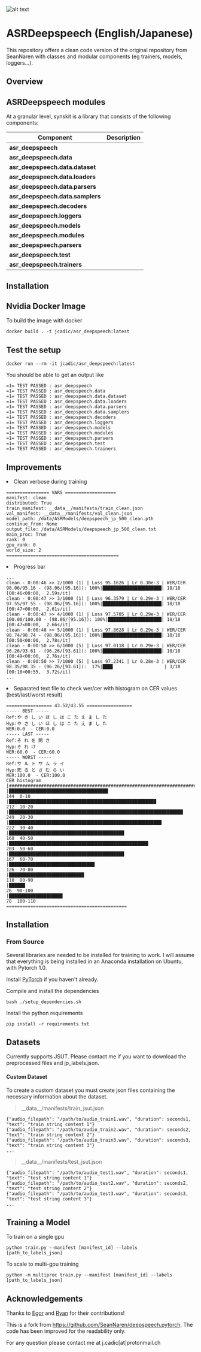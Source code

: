 ![alt text](img/Training-Deep-Speech.png)
# ASRDeepspeech (English/Japanese)

This repository offers a clean code version of the original repository from SeanNaren with classes and modular
components (eg trainers, models, loggers...).

## Overview
## ASRDeepspeech modules

At a granular level, synskit is a library that consists of the following components:

| Component | Description |
| ---- | --- |
| **asr_deepspeech** | |
| **asr_deepspeech.data** | |
| **asr_deepspeech.data.dataset** | |
| **asr_deepspeech.data.loaders** | |
| **asr_deepspeech.data.parsers** | |
| **asr_deepspeech.data.samplers** | |
| **asr_deepspeech.decoders** | |
| **asr_deepspeech.loggers** | |
| **asr_deepspeech.models** | |
| **asr_deepspeech.modules** | |
| **asr_deepspeech.parsers** | |
| **asr_deepspeech.test** | |
| **asr_deepspeech.trainers** | |

## Installation

## Nvidia Docker Image
To build the image with docker
```
docker build . -t jcadic/asr_deepspeech:latest
```

## Test the setup
```
docker run --rm -it jcadic/asr_deepspeech:latest
```

You should be able to get an output like
```
=1= TEST PASSED : asr_deepspeech
=1= TEST PASSED : asr_deepspeech.data
=1= TEST PASSED : asr_deepspeech.data.dataset
=1= TEST PASSED : asr_deepspeech.data.loaders
=1= TEST PASSED : asr_deepspeech.data.parsers
=1= TEST PASSED : asr_deepspeech.data.samplers
=1= TEST PASSED : asr_deepspeech.decoders
=1= TEST PASSED : asr_deepspeech.loggers
=1= TEST PASSED : asr_deepspeech.models
=1= TEST PASSED : asr_deepspeech.modules
=1= TEST PASSED : asr_deepspeech.parsers
=1= TEST PASSED : asr_deepspeech.test
=1= TEST PASSED : asr_deepspeech.trainers

```
## Improvements
<li> Clean verbose during training 

```
================ VARS ===================
manifest: clean
distributed: True
train_manifest: __data__/manifests/train_clean.json
val_manifest: __data__/manifests/val_clean.json
model_path: /data/ASRModels/deepspeech_jp_500_clean.pth
continue_from: None
output_file: /data/ASRModels/deepspeech_jp_500_clean.txt
main_proc: True
rank: 0
gpu_rank: 0
world_size: 2
==========================================
```
<li> Progress bar

```
...
clean - 0:00:46 >> 2/1000 (1) | Loss 95.1626 | Lr 0.30e-3 | WER/CER 98.06/95.16 - (98.06/[95.16]): 100%|██████████████████████| 18/18 [00:46<00:00,  2.59s/it]
clean - 0:00:47 >> 3/1000 (1) | Loss 96.3579 | Lr 0.29e-3 | WER/CER 97.55/97.55 - (98.06/[95.16]): 100%|██████████████████████| 18/18 [00:47<00:00,  2.61s/it]
clean - 0:00:47 >> 4/1000 (1) | Loss 97.5705 | Lr 0.29e-3 | WER/CER 100.00/100.00 - (98.06/[95.16]): 100%|████████████████████| 18/18 [00:47<00:00,  2.66s/it]
clean - 0:00:48 >> 5/1000 (1) | Loss 97.8628 | Lr 0.29e-3 | WER/CER 98.74/98.74 - (98.06/[95.16]): 100%|██████████████████████| 18/18 [00:50<00:00,  2.78s/it]
clean - 0:00:50 >> 6/1000 (5) | Loss 97.0118 | Lr 0.29e-3 | WER/CER 96.26/93.61 - (96.26/[93.61]): 100%|██████████████████████| 18/18 [00:49<00:00,  2.76s/it]
clean - 0:00:50 >> 7/1000 (5) | Loss 97.2341 | Lr 0.28e-3 | WER/CER 98.35/98.35 - (96.26/[93.61]):  17%|███▊                   | 3/18 [00:10<00:55,  3.72s/it]
...
```

<li> Separated text file to check wer/cer with histogram on CER values (best/last/worst result)

```
================= 43.52/43.55 =================
----- BEST -----
Ref:や さ し い ほ し は こ た え ま し た
Hyp:や さ し い ほ し は こ た え ま し た
WER:0.0  - CER:0.0
----- LAST -----
Ref:そ れ を 開 き
Hyp:そ れ け
WER:60.0  - CER:60.0
----- WORST -----
Ref:サ ル ト サ ム ラ イ
Hyp:死 る と さ む ら い
WER:100.0  - CER:100.0
CER histogram
|###############################################################################
|█████████████████████████████████████                              144  0-10
|███████████████████████████████████████████████████████            212  10-20
|█████████████████████████████████████████████████████████████████  249  20-30
|█████████████████████████████████████████████████████████          222  30-40
|███████████████████████████████████████████                        168  40-50
|████████████████████████████████████████████████████               203  50-60
|███████████████████████████████████████████                        167  60-70
|████████████████████████████████                                   126  70-80
|████████████████████████████                                       110  80-90
|██████                                                              26  90-100
|████████████████████                                                78  100-110
=============================================

```



## Installation

### From Source

Several libraries are needed to be installed for training to work. I will assume that everything is being installed in
an Anaconda installation on Ubuntu, with Pytorch 1.0.

Install [PyTorch](https://github.com/pytorch/pytorch#installation) if you haven't already.

Compile and install the dependencies
```
bash ./setup_dependencies.sh
```

Install the python requirements
```
pip install -r requirements.txt
```

## Datasets

Currently supports JSUT. Please contact me if you want to download the preprocessed files and jp_labels.json.

#### Custom Dataset

To create a custom dataset you must create json files containing the necessary information about the dataset.
> \_\_data\_\_/manifests/train_jsut.json
```
{"audio_filepath": "/path/to/audio_train1.wav", "duration": seconds1, "text": "train string content 1"}
{"audio_filepath": "/path/to/audio_train2.wav", "duration": seconds2, "text": "train string content 2"}
{"audio_filepath": "/path/to/audio_train3.wav", "duration": seconds3, "text": "train string content 3"}
...
```
> \_\_data\_\_/manifests/test_jsut.json
```
{"audio_filepath": "/path/to/audio_test1.wav", "duration": seconds1, "text": "test string content 1"}
{"audio_filepath": "/path/to/audio_test2.wav", "duration": seconds2, "text": "test string content 2"}
{"audio_filepath": "/path/to/audio_test3.wav", "duration": seconds3, "text": "test string content 3"}
...
```

## Training a Model

To train on a single gpu
```
python train.py --manifest [manifest_id] --labels [path_to_labels_json]
```
To scale to multi-gpu training
```
python -m multiproc train.py --manifest [manifest_id] --labels [path_to_labels_json]             
```

## Acknowledgements

Thanks to [Egor](https://github.com/EgorLakomkin) and [Ryan](https://github.com/ryanleary) for their contributions!

This is a fork from https://github.com/SeanNaren/deepspeech.pytorch. The code has been improved for the readability only.

For any question please contact me at j.cadic[at]protonmail.ch
